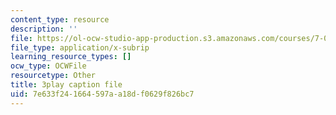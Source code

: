 ```yaml
---
content_type: resource
description: ''
file: https://ol-ocw-studio-app-production.s3.amazonaws.com/courses/7-016-introductory-biology-fall-2018/7e633f241664597aa18df0629f826bc7_aKTOS0Nrlug.vtt
file_type: application/x-subrip
learning_resource_types: []
ocw_type: OCWFile
resourcetype: Other
title: 3play caption file
uid: 7e633f24-1664-597a-a18d-f0629f826bc7
---
```

